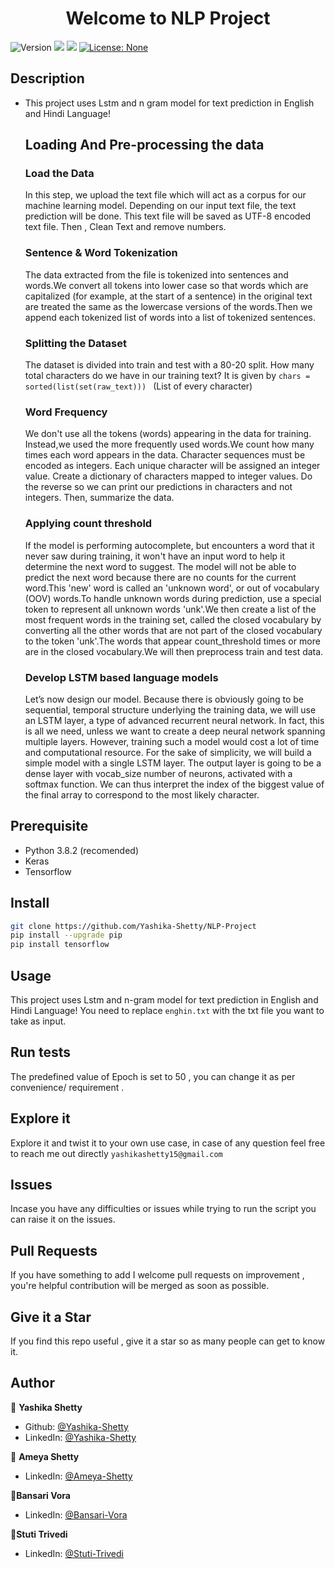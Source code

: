 <h1 align="center">Welcome to NLP Project </h1>
<p>
  <img alt="Version" src="https://img.shields.io/badge/version-0.1.3-blue.svg?cacheSeconds=2592000" />
  <img src="https://img.shields.io/badge/npm-%3E%3D5.5.0-blue.svg" />
  <img src="https://img.shields.io/badge/node-%3E%3D9.3.0-blue.svg" />
  <a href="#" target="_blank">
    <img alt="License: None" src="https://img.shields.io/badge/License-None-yellow.svg" />
  </a>
</p>

## Description
- This project uses Lstm and n gram model for text prediction in English and Hindi Language!

  ## Loading And Pre-processing the data
  ### Load the Data
    In this step, we upload the text file which will act as a corpus for our machine learning model. Depending on our input text file, the text prediction will be done. This text file will be saved as UTF-8 encoded text file. Then , Clean Text and remove numbers.
  ### Sentence & Word Tokenization
    The data extracted from the file is tokenized into sentences and words.We convert all tokens into lower case so that words which are capitalized (for example, at the start of a sentence) in the original text are treated the same as the lowercase versions of the words.Then we append each tokenized list of words into a list of tokenized sentences.
  ### Splitting the Dataset
    The dataset is divided into train and test with a 80-20 split.
    How many total characters do we have in our training text? It is given by ```chars = sorted(list(set(raw_text))) ``` (List of every character)
  ### Word Frequency
    We don't use all the tokens (words) appearing in the data for training. Instead,we used the more frequently used words.We count how many times each word appears in the data. Character sequences must be encoded as integers. Each unique character will be assigned an integer value. Create a dictionary of characters mapped to integer values. Do the reverse so we can print our predictions in characters and not integers. Then, summarize the data.
  ### Applying count threshold
    If the model is performing autocomplete, but encounters a word that it never saw during training, it won't have an input word to help it determine the next word to suggest. The model will not be able to predict the next word because there are no counts for the current word.This 'new' word is called an 'unknown word', or out of vocabulary (OOV) words.To handle unknown words during prediction, use a special token to represent all unknown words 'unk'.We then create a list of the most frequent words in the training set, called the closed vocabulary by converting all the other words that are not part of the closed vocabulary to the token 'unk'.The words that appear count_threshold times or more are in the closed vocabulary.We will then preprocess train and test data.
  ### Develop LSTM based language models
    Let’s now design our model. Because there is obviously going to be sequential, temporal structure underlying the training data, we will use an LSTM layer, a type of advanced recurrent neural network. In fact, this is all we need, unless we want to create a deep neural network spanning multiple layers. However, training such a model would cost a lot of time and computational resource. For the sake of simplicity, we will build a simple model with a single LSTM layer. The output layer is going to be a dense layer with vocab_size number of neurons, activated with a softmax function. We can thus interpret the index of the biggest value of the final array to correspond to the most likely character.


## Prerequisite

- Python 3.8.2 (recomended)
- Keras
- Tensorflow
## Install

```sh
git clone https://github.com/Yashika-Shetty/NLP-Project
pip install --upgrade pip
pip install tensorflow
```

## Usage

This project uses Lstm and n-gram model for text prediction in English and Hindi Language! You need to replace ```enghin.txt``` with the txt file you want to take as input.


## Run tests

The predefined value of Epoch is set to 50 , you can change it as per convenience/ requirement  .

## Explore it
Explore it and twist it to your own use case, in case of any question feel free to reach me out directly ```yashikashetty15@gmail.com```

## Issues
Incase you have any difficulties or issues while trying to run the script you can raise it on the issues.

## Pull Requests
If you have something to add I welcome pull requests on improvement , you're helpful contribution will be merged as soon as possible.

## Give it a Star
If you find this repo useful , give it a star so as many people can get to know it.

## Author

👤 **Yashika Shetty**

* Github: [@Yashika-Shetty](https://github.com/Yashika-Shetty)
* LinkedIn: [@Yashika-Shetty](https://linkedin.com/in/Yashika-Shetty)

👤 **Ameya Shetty**

* LinkedIn: [@Ameya-Shetty](https://in.linkedin.com/in/ameya-shetty-472b1b19b)

👤**Bansari Vora**

* LinkedIn: [@Bansari-Vora](https://in.linkedin.com/in/bansari-vora-04bba91aa)

👤**Stuti Trivedi**

* LinkedIn: [@Stuti-Trivedi](https://in.linkedin.com/in/stuti-trivedi-a9428a1b2)
